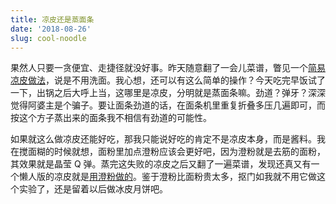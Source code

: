 ```yaml
---
title: 凉皮还是蒸面条
date: '2018-08-26'
slug: cool-noodle
---
```


果然人只要一贪便宜、走捷径就没好事。昨天随意翻了一会儿菜谱，瞥见一个[简易凉皮做法](https://www.xiachufang.com/recipe/101837129/)，说是不用洗面。我心想，还可以有这么简单的操作？今天吃完早饭试了一下，出锅之后大呼上当，这哪里是凉皮，分明就是蒸面条嘛。劲道？弹牙？深深觉得阿婆主是个骗子。要让面条劲道的话，在面条机里重复折叠多压几遍即可，而按这个方子蒸出来的面条我不相信有劲道的可能性。

如果就这么做凉皮还能好吃，那我只能说好吃的肯定不是凉皮本身，而是酱料。我在搅面糊的时候就想，面粉里加点澄粉应该会更好吧，因为澄粉就是去筋的面粉，其效果就是晶莹 Q 弹。蒸完这失败的凉皮之后又翻了一遍菜谱，发现还真又有一个懒人版的凉皮就是[用澄粉做的](https://www.xiachufang.com/recipe/102302337/)。鉴于澄粉比面粉贵太多，抠门如我就不用它做这个实验了，还是留着以后做冰皮月饼吧。
